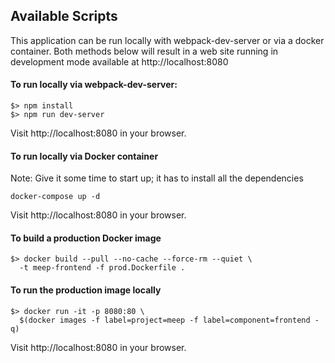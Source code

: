 ## Available Scripts

This application can be run locally with webpack-dev-server or via a docker container.  Both methods below will result in a web site running in development mode available at http://localhost:8080

#### To run locally via webpack-dev-server:
```
$> npm install
$> npm run dev-server
```
Visit http://localhost:8080 in your browser.

#### To run locally via Docker container
Note: Give it some time to start up; it has to install all the dependencies
```
docker-compose up -d
```
Visit http://localhost:8080 in your browser.

#### To build a production Docker image
```
$> docker build --pull --no-cache --force-rm --quiet \
  -t meep-frontend -f prod.Dockerfile .
```

#### To run the production image locally
```
$> docker run -it -p 8080:80 \
  $(docker images -f label=project=meep -f label=component=frontend -q)
```
Visit http://localhost:8080 in your browser.

